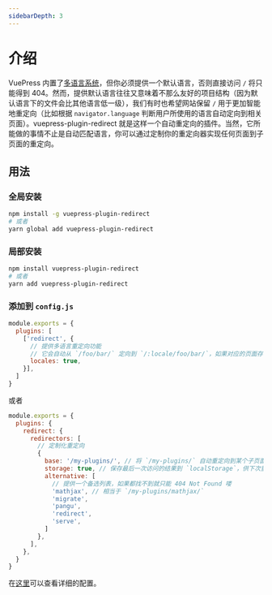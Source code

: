 ```yaml
---
sidebarDepth: 3
---
```


# 介绍

VuePress 内置了[多语言系统](https://v1.vuepress.vuejs.org/zh/guide/i18n.html)，但你必须提供一个默认语言，否则直接访问 `/` 将只能得到 404。然而，提供默认语言往往又意味着不那么友好的项目结构（因为默认语言下的文件会比其他语言低一级），我们有时也希望网站保留 `/` 用于更加智能地重定向（比如根据 `navigator.language` 判断用户所使用的语言自动定向到相关页面）。vuepress-plugin-redirect 就是这样一个自动重定向的插件。当然，它所能做的事情不止是自动匹配语言，你可以通过定制你的重定向器实现任何页面到子页面的重定向。

## 用法

### 全局安装

```bash
npm install -g vuepress-plugin-redirect
# 或者
yarn global add vuepress-plugin-redirect
```

### 局部安装

```bash
npm install vuepress-plugin-redirect
# 或者
yarn add vuepress-plugin-redirect
```

### 添加到 `config.js`

```js
module.exports = {
  plugins: [
    ['redirect', {
      // 提供多语言重定向功能
      // 它会自动从 `/foo/bar/` 定向到 `/:locale/foo/bar/`，如果对应的页面存在
      locales: true,
    }],
  ]
}
```
或者
```js
module.exports = {
  plugins: {
    redirect: {
      redirectors: [
        // 定制化重定向
        {
          base: '/my-plugins/', // 将 `/my-plugins/` 自动重定向到某个子页面
          storage: true, // 保存最后一次访问的结果到 `localStorage`，供下次重定向使用
          alternative: [
            // 提供一个备选列表，如果都找不到就只能 404 Not Found 喽
            'mathjax', // 相当于 `/my-plugins/mathjax/`
            'migrate',
            'pangu',
            'redirect',
            'serve',
          ]
        },
      ],
    },
  }
}
```

在[这里](./config.md)可以查看详细的配置。
